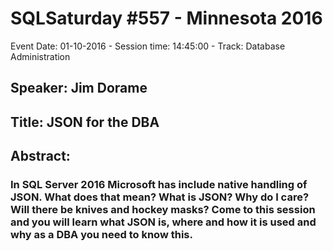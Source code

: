 # SQLSaturday #557 - Minnesota 2016
Event Date: 01-10-2016 - Session time: 14:45:00 - Track: Database Administration
## Speaker: Jim Dorame
## Title: JSON for the DBA
## Abstract:
### In SQL Server 2016 Microsoft has include native handling of JSON. What does that mean? What is JSON? Why do I care? Will there be knives and hockey masks? Come to this session and you will learn what JSON is, where and how it is used and why as a DBA you need to know this.
